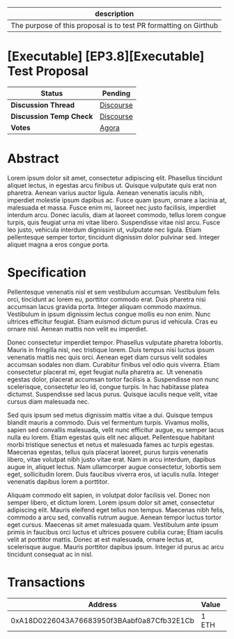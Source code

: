 | description                                                      |
| ---------------------------------------------------------------- |
| The purpose of this proposal is to test PR formatting on Girthub |

# [Executable] [EP3.8][Executable] Test Proposal

  
  | **Status**            | Pending                                                                                                                                      |
  | --------------------- | ------------------------------------------------------------------------------------------------------------------------------------------- |
  | **Discussion Thread** |  [Discourse](https://discuss.ens.domains/c/ens-ecosystem/5555)                                                                                              |
  | **Discussion Temp Check** |  [Discourse](https://discuss.ens.domains/c/ens-ecosystem/6666)                                                                                              |
  | **Votes**             | [Agora](https://agora.ensdao.org/proposals/946751967936184864968691393744107426134016483918713012915614428284599246784)                                                                                                                                     |
  

# Abstract 
 Lorem ipsum dolor sit amet, consectetur adipiscing elit. Phasellus tincidunt aliquet lectus, in egestas arcu finibus ut. Quisque vulputate quis erat non pharetra. Aenean varius auctor ligula. Aenean venenatis iaculis nibh, imperdiet molestie ipsum dapibus ac. Fusce quam ipsum, ornare a lacinia at, malesuada et massa. Fusce enim mi, laoreet nec justo facilisis, imperdiet interdum arcu. Donec iaculis, diam at laoreet commodo, tellus lorem congue turpis, quis feugiat urna mi vitae libero. Suspendisse vitae nisl arcu. Fusce leo justo, vehicula interdum dignissim ut, vulputate nec ligula. Etiam pellentesque semper tortor, tincidunt dignissim dolor pulvinar sed. Integer aliquet magna a eros congue porta.

# Specification 
 Pellentesque venenatis nisl et sem vestibulum accumsan. Vestibulum felis orci, tincidunt ac lorem eu, porttitor commodo erat. Duis pharetra nisi accumsan lacus gravida porta. Integer aliquam commodo maximus. Vestibulum in ipsum dignissim lectus congue mollis eu non enim. Nunc ultrices efficitur feugiat. Etiam euismod dictum purus id vehicula. Cras eu ornare nisl. Aenean mattis non velit eu imperdiet.

Donec consectetur imperdiet tempor. Phasellus vulputate pharetra lobortis. Mauris in fringilla nisl, nec tristique lorem. Duis tempus nisi luctus ipsum venenatis mattis nec quis orci. Aenean eget diam cursus velit sodales accumsan sodales non diam. Curabitur finibus vel odio quis viverra. Etiam consectetur placerat mi, eget feugiat nulla pharetra ac. Ut venenatis egestas dolor, placerat accumsan tortor facilisis a. Suspendisse non nunc scelerisque, consectetur leo id, congue turpis. In hac habitasse platea dictumst. Suspendisse sed lacus purus. Quisque iaculis neque velit, vitae cursus diam malesuada nec.

Sed quis ipsum sed metus dignissim mattis vitae a dui. Quisque tempus blandit mauris a commodo. Duis vel fermentum turpis. Vivamus mollis, sapien sed convallis malesuada, velit nunc efficitur augue, eu semper lacus nulla eu lorem. Etiam egestas quis elit nec aliquet. Pellentesque habitant morbi tristique senectus et netus et malesuada fames ac turpis egestas. Maecenas egestas, tellus quis placerat laoreet, purus turpis venenatis libero, vitae volutpat nibh justo vitae erat. Nam in arcu interdum, dapibus augue in, aliquet lectus. Nam ullamcorper augue consectetur, lobortis sem eget, sollicitudin lorem. Duis faucibus viverra eros, ut iaculis nulla. Integer venenatis dapibus lorem a porttitor.

Aliquam commodo elit sapien, in volutpat dolor facilisis vel. Donec non semper libero, et dictum lorem. Lorem ipsum dolor sit amet, consectetur adipiscing elit. Mauris eleifend eget tellus non tempus. Maecenas nibh felis, commodo a arcu sed, convallis rutrum augue. Aenean tempor luctus tortor eget cursus. Maecenas sit amet malesuada quam. Vestibulum ante ipsum primis in faucibus orci luctus et ultrices posuere cubilia curae; Etiam iaculis velit at porttitor mattis. Donec at est malesuada, ornare lectus at, scelerisque augue. Mauris porttitor dapibus ipsum. Integer id purus ac arcu tincidunt consequat ac in nisl.

# Transactions 
 | Address                                    | Value | Function | Argument | Value |
| ------------------------------------------ | ----- | -------- | -------- | ----- |
| 0xA18D0226043A76683950f3BAabf0a87Cfb32E1Cb | 1 ETH |          |          |       |